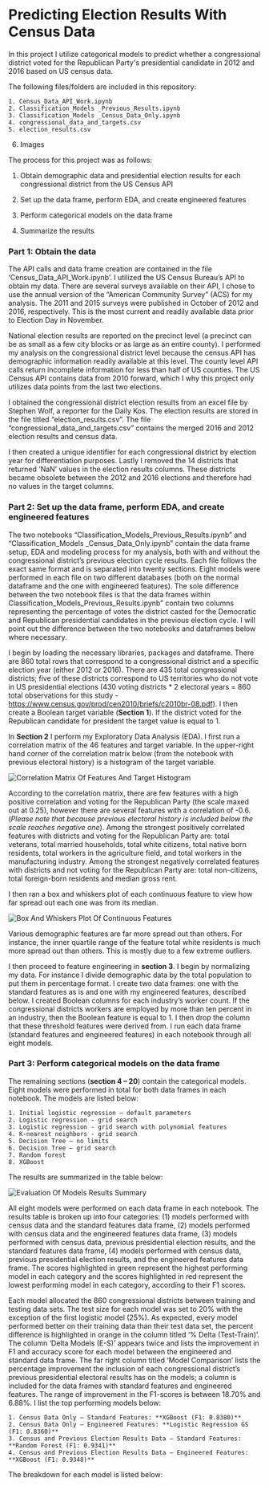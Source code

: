 # Predicting Election Results With Census Data

In this project I utilize categorical models to predict whether a congressional district voted for the Republican Party's presidential candidate in 2012 and 2016 based on US census data. 


The following files/folders are included in this repository:

	1. Census_Data_API_Work.ipynb 
	2. Classification_Models _Previous_Results.ipynb 
	3. Classification_Models _Census_Data_Only.ipynb
	4. congressional_data_and_targets.csv 
	5. election_results.csv 
6. Images


The process for this project was as follows:

1. Obtain demographic data and presidential election results for each congressional district from the US Census API

2. Set up the data frame, perform EDA, and create engineered features

3. Perform categorical models on the data frame

4. Summarize the results


### Part 1: Obtain the data

The API calls and data frame creation are contained in the file ‘Census_Data_API_Work.ipynb’. I utilized the US Census Bureau’s API to obtain my data. There are several surveys available on their API, I chose to use the annual version of the “American Community Survey” (ACS) for my analysis. The 2011 and 2015 surveys were published in October of 2012 and 2016, respectively. This is the most current and readily available data prior to Election Day in November.

National election results are reported on the precinct level (a precinct can be as small as a few city blocks or as large as an entire county). I performed my analysis on the congressional district level because the census API has demographic information readily available at this level. The county level API calls return incomplete information for less than half of US counties. The US Census API contains data from 2010 forward, which I why this project only utilizes data points from the last two elections. 

I obtained the congressional district election results from an excel file by Stephen Wolf, a reporter for the Daily Kos. The election results are stored in the file titled “election_results.csv”.  The file “congressional_data_and_targets.csv” contains the merged 2016 and 2012 election results and census data.

I then created a unique identifier for each congressional district by election year for differentiation purposes. Lastly I removed the 14 districts that returned ‘NaN’ values in the election results columns. These districts became obsolete between the 2012 and 2016 elections and therefore had no values in the target columns.

### Part 2: Set up the data frame, perform EDA, and create engineered features

The two notebooks “Classification_Models_Previous_Results.ipynb” and “Classification_Models _Census_Data_Only.ipynb” contain the data frame setup, EDA and modeling process for my analysis, both with and without the congressional district’s previous election cycle results. Each file follows the exact same format and is separated into twenty sections. Eight models were performed in each file on two different databases (both on the normal dataframe and the one with engineered features). The sole difference between the two notebook files is that the data frames within Classification_Models_Previous_Results.ipynb” contain two columns representing the percentage of votes the district casted for the Democratic and Republican presidential candidates in the previous election cycle. I will point out the difference between the two notebooks and dataframes below where necessary.

I begin by loading the necessary libraries, packages and dataframe. There are 860 total rows that correspond to a congressional district and a specific election year (either 2012 or 2016). There are 435 total congressional districts; five of these districts correspond to US territories who do not vote in US presidential elections (430 voting districts * 2 electoral years = 860 total observations for this study - https://www.census.gov/prod/cen2010/briefs/c2010br-08.pdf). I then create a Boolean target variable (**Section 1**). If the district voted for the Republican candidate for president the target value is equal to 1.

In **Section 2** I perform my Exploratory Data Analysis (EDA). I first run a correlation matrix of the 46 features and target variable. In the upper-right hand corner of the correlation matrix below (from the notebook with previous electoral history) is a histogram of the target variable.

![Correlation Matrix Of Features And Target Histogram](/Images/correlation_matrix_and_histogram.png)

According to the correlation matrix, there are few features with a high positive correlation and voting for the Republican Party (the scale maxed out at 0.25), however there are several features with a correlation of -0.6. (*Please note that because previous electoral history is included below the scale reaches negative one*). Among the strongest positively correlated features with districts and voting for the Republican Party are: total veterans, total married households, total white citizens, total native born residents, total workers in the agriculture field, and total workers in the manufacturing industry. Among the strongest negatively correlated features with districts and not voting for the Republican Party are: total non-citizens, total foreign-born residents and median gross rent.

I then ran a box and whiskers plot of each continuous feature to view how far spread out each one was from its median. 

![Box And Whiskers Plot Of Continuous Features](/Images/features_boxplot.png)

Various demographic features are far more spread out than others. For instance, the inner quartile range of the feature total white residents is much more spread out than others. This is mostly due to a few extreme outliers.

I then proceed to feature engineering in **section 3**. I begin by normalizing my data. For instance I divide demographic data by the total population to put them in percentage format. I create two data frames: one with the standard features as is and one with my engineered features, described below. I created Boolean columns for each industry’s worker count. If the congressional districts workers are employed by more than ten percent in an industry, then the Boolean feature is equal to 1. I then drop the column that these threshold features were derived from. I run each data frame (standard features and engineered features) in each notebook through all eight models.

### Part 3: Perform categorical models on the data frame

The remaining sections (**section 4 – 20**) contain the categorical models. Eight models were performed in total for both data frames in each notebook. The models are listed below:

	1. Initial logistic regression – default parameters
	2. Logistic regression - grid search
	3. Logistic regression - grid search with polynomial features
	4. K-nearest neighbors - grid search
	5. Decision Tree – no limits
	6. Decision Tree – grid search
	7. Random forest
	8. XGBoost

The results are summarized in the table below:

![Evaluation Of Models Results Summary](/Images/evaluation_of_models_results_summary.png)

All eight models were performed on each data frame in each notebook. The results table is broken up into four categories: (1) models performed with census data and the standard features data frame, (2) models performed with census data and the engineered features data frame, (3) models performed with census data, previous presidential election results, and the standard features data frame, (4) models performed with census data, previous presidential election results, and the engineered features data frame. The scores highlighted in green represent the highest performing model in each category and the scores highlighted in red represent the lowest performing model in each category, according to their F1 scores.

Each model allocated the 860 congressional districts between training and testing data sets. The test size for each model was set to 20% with the exception of the first logistic model (25%). As expected, every model performed better on their training data than their test data set, the percent difference is highlighted in orange in the column titled ‘% Delta (Test-Train)’. The column ‘Delta Models (E-S)’ appears twice and lists the improvement in F1 and accuracy score for each model between the engineered and standard data frame. The far right column titled ‘Model Comparison’ lists the percentage improvement the inclusion of each congressional district’s previous presidential electoral results has on the models; a column is included for the data frames with standard features and engineered features. The range of improvement in the F1-scores is between 18.70% and 6.88%. I list the top performing models below:

	1. Census Data Only – Standard Features: **XGBoost (F1: 0.8380)**
	2. Census Data Only – Engineered Features: **Logistic Regression GS (F1: 0.8360)**
	3. Census and Previous Election Results Data – Standard Features: **Random Forest (F1: 0.9341)**
	4. Census and Previous Election Results Data – Engineered Features: **XGBoost (F1: 0.9348)**

The breakdown for each model is listed below:


